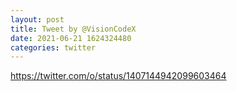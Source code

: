 ```yaml
--- 
layout: post 
title: Tweet by @VisionCodeX 
date: 2021-06-21 1624324480 
categories: twitter 
--- 
```

https://twitter.com/o/status/1407144942099603464